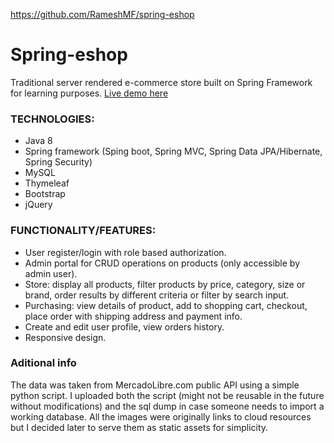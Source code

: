 

https://github.com/RameshMF/spring-eshop

# Spring-eshop
Traditional server rendered e-commerce store built on Spring Framework for learning purposes. [Live demo here](https://shoepp.herokuapp.com)

### TECHNOLOGIES:
* Java 8
* Spring framework (Sping boot, Spring MVC, Spring Data JPA/Hibernate, Spring Security)
* MySQL
* Thymeleaf
* Bootstrap
* jQuery

### FUNCTIONALITY/FEATURES:
* User register/login with role based authorization.
* Admin portal for CRUD operations on products (only accessible by admin user).
* Store: display all products, filter products by price, category, size or brand, order results by different criteria or filter by search input.
* Purchasing: view details of product, add to shopping cart, checkout, place order with shipping address and payment info.
* Create and edit user profile, view orders history.
* Responsive design.


### Aditional info
The data was taken from MercadoLibre.com public API using a simple python script.
I uploaded both the script (might not be reusable in the future without modifications)
and the sql dump in case someone needs to import a working database.
All the images were originally links to cloud resources but I decided later to serve them as static assets for simplicity.